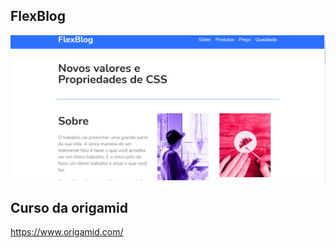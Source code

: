 ## FlexBlog

<div>
 <img src="img/tela.png"/>
</div>


## Curso da origamid 
<a href="https://www.origamid.com/">https://www.origamid.com/</a>
